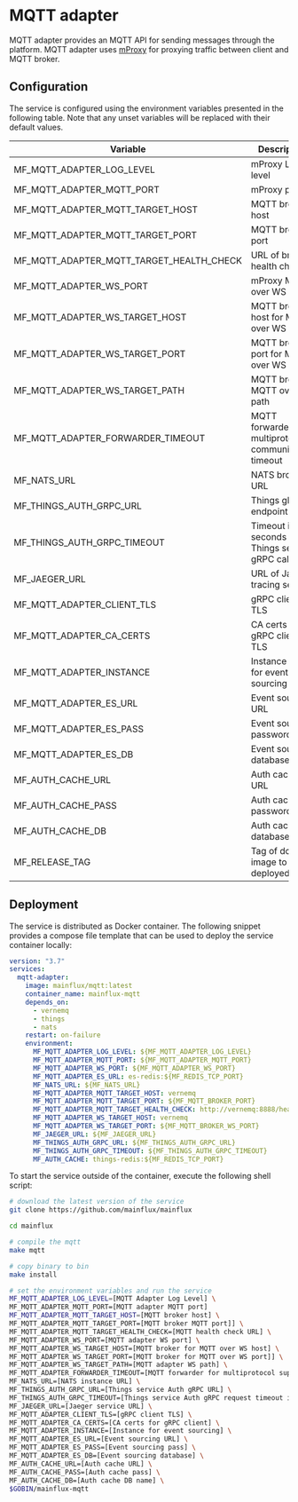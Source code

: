 # MQTT adapter

MQTT adapter provides an MQTT API for sending messages through the platform.
MQTT adapter uses [mProxy](https://github.com/mainflux/mproxy) for proxying
traffic between client and MQTT broker.

## Configuration

The service is configured using the environment variables presented in the
following table. Note that any unset variables will be replaced with their
default values.

| Variable                                 | Description                                            | Default               |
|------------------------------------------|--------------------------------------------------------|-----------------------|
| MF_MQTT_ADAPTER_LOG_LEVEL                | mProxy Log level                                       | error                 |
| MF_MQTT_ADAPTER_MQTT_PORT                | mProxy port                                            | 1883                  |
| MF_MQTT_ADAPTER_MQTT_TARGET_HOST         | MQTT broker host                                       | 0.0.0.0               |
| MF_MQTT_ADAPTER_MQTT_TARGET_PORT         | MQTT broker port                                       | 1883                  |
| MF_MQTT_ADAPTER_MQTT_TARGET_HEALTH_CHECK | URL of broker health check                             | ""                    |
| MF_MQTT_ADAPTER_WS_PORT                  | mProxy MQTT over WS port                               | 8080                  |
| MF_MQTT_ADAPTER_WS_TARGET_HOST           | MQTT broker host for MQTT over WS                      | localhost             |
| MF_MQTT_ADAPTER_WS_TARGET_PORT           | MQTT broker port for MQTT over WS                      | 8080                  |
| MF_MQTT_ADAPTER_WS_TARGET_PATH           | MQTT broker MQTT over WS path                          | /mqtt                 |
| MF_MQTT_ADAPTER_FORWARDER_TIMEOUT        | MQTT forwarder for multiprotocol communication timeout | 30s                   |
| MF_NATS_URL                              | NATS broker URL                                        | nats://127.0.0.1:4222 |
| MF_THINGS_AUTH_GRPC_URL                  | Things gRPC endpoint URL                               | localhost:8181        |
| MF_THINGS_AUTH_GRPC_TIMEOUT              | Timeout in seconds for Things service gRPC calls       | 1s                    |
| MF_JAEGER_URL                            | URL of Jaeger tracing service                          | ""                    |
| MF_MQTT_ADAPTER_CLIENT_TLS               | gRPC client TLS                                        | false                 |
| MF_MQTT_ADAPTER_CA_CERTS                 | CA certs for gRPC client TLS                           | ""                    |
| MF_MQTT_ADAPTER_INSTANCE                 | Instance name for event sourcing                       | ""                    |
| MF_MQTT_ADAPTER_ES_URL                   | Event sourcing URL                                     | localhost:6379        |
| MF_MQTT_ADAPTER_ES_PASS                  | Event sourcing password                                | ""                    |
| MF_MQTT_ADAPTER_ES_DB                    | Event sourcing database                                | "0"                   |
| MF_AUTH_CACHE_URL                        | Auth cache URL                                         | localhost:6379        |
| MF_AUTH_CACHE_PASS                       | Auth cache password                                    | ""                    |
| MF_AUTH_CACHE_DB                         | Auth cache database                                    | "0"                   |
| MF_RELEASE_TAG                           | Tag of docker image to be deployed                     | latest                |


## Deployment

The service is distributed as Docker container. The following snippet provides
a compose file template that can be used to deploy the service container locally:

```yaml
version: "3.7"
services:
  mqtt-adapter:
    image: mainflux/mqtt:latest
    container_name: mainflux-mqtt
    depends_on:
      - vernemq
      - things
      - nats
    restart: on-failure
    environment:
      MF_MQTT_ADAPTER_LOG_LEVEL: ${MF_MQTT_ADAPTER_LOG_LEVEL}
      MF_MQTT_ADAPTER_MQTT_PORT: ${MF_MQTT_ADAPTER_MQTT_PORT}
      MF_MQTT_ADAPTER_WS_PORT: ${MF_MQTT_ADAPTER_WS_PORT}
      MF_MQTT_ADAPTER_ES_URL: es-redis:${MF_REDIS_TCP_PORT}
      MF_NATS_URL: ${MF_NATS_URL}
      MF_MQTT_ADAPTER_MQTT_TARGET_HOST: vernemq
      MF_MQTT_ADAPTER_MQTT_TARGET_PORT: ${MF_MQTT_BROKER_PORT}
      MF_MQTT_ADAPTER_MQTT_TARGET_HEALTH_CHECK: http://vernemq:8888/health
      MF_MQTT_ADAPTER_WS_TARGET_HOST: vernemq
      MF_MQTT_ADAPTER_WS_TARGET_PORT: ${MF_MQTT_BROKER_WS_PORT}
      MF_JAEGER_URL: ${MF_JAEGER_URL}
      MF_THINGS_AUTH_GRPC_URL: ${MF_THINGS_AUTH_GRPC_URL}
      MF_THINGS_AUTH_GRPC_TIMEOUT: ${MF_THINGS_AUTH_GRPC_TIMEOUT}
      MF_AUTH_CACHE: things-redis:${MF_REDIS_TCP_PORT}
```

To start the service outside of the container, execute the following shell script:

```bash
# download the latest version of the service
git clone https://github.com/mainflux/mainflux

cd mainflux

# compile the mqtt
make mqtt

# copy binary to bin
make install

# set the environment variables and run the service
MF_MQTT_ADAPTER_LOG_LEVEL=[MQTT Adapter Log Level] \
MF_MQTT_ADAPTER_MQTT_PORT=[MQTT adapter MQTT port]
MF_MQTT_ADAPTER_MQTT_TARGET_HOST=[MQTT broker host] \
MF_MQTT_ADAPTER_MQTT_TARGET_PORT=[MQTT broker MQTT port]] \
MF_MQTT_ADAPTER_MQTT_TARGET_HEALTH_CHECK=[MQTT health check URL] \
MF_MQTT_ADAPTER_WS_PORT=[MQTT adapter WS port] \
MF_MQTT_ADAPTER_WS_TARGET_HOST=[MQTT broker for MQTT over WS host] \
MF_MQTT_ADAPTER_WS_TARGET_PORT=[MQTT broker for MQTT over WS port]] \
MF_MQTT_ADAPTER_WS_TARGET_PATH=[MQTT adapter WS path] \
MF_MQTT_ADAPTER_FORWARDER_TIMEOUT=[MQTT forwarder for multiprotocol support timeout] \
MF_NATS_URL=[NATS instance URL] \
MF_THINGS_AUTH_GRPC_URL=[Things service Auth gRPC URL] \
MF_THINGS_AUTH_GRPC_TIMEOUT=[Things service Auth gRPC request timeout in seconds] \
MF_JAEGER_URL=[Jaeger service URL] \
MF_MQTT_ADAPTER_CLIENT_TLS=[gRPC client TLS] \
MF_MQTT_ADAPTER_CA_CERTS=[CA certs for gRPC client] \
MF_MQTT_ADAPTER_INSTANCE=[Instance for event sourcing] \
MF_MQTT_ADAPTER_ES_URL=[Event sourcing URL] \
MF_MQTT_ADAPTER_ES_PASS=[Event sourcing pass] \
MF_MQTT_ADAPTER_ES_DB=[Event sourcing database] \
MF_AUTH_CACHE_URL=[Auth cache URL] \
MF_AUTH_CACHE_PASS=[Auth cache pass] \
MF_AUTH_CACHE_DB=[Auth cache DB name] \
$GOBIN/mainflux-mqtt
```
